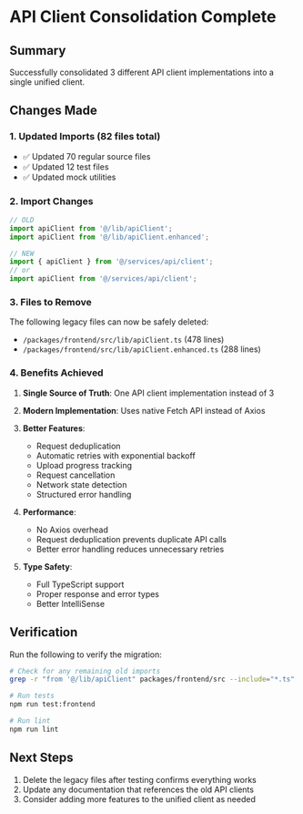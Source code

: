 # API Client Consolidation Complete

## Summary

Successfully consolidated 3 different API client implementations into a single unified client.

## Changes Made

### 1. Updated Imports (82 files total)
- ✅ Updated 70 regular source files
- ✅ Updated 12 test files  
- ✅ Updated mock utilities

### 2. Import Changes
```typescript
// OLD
import apiClient from '@/lib/apiClient';
import apiClient from '@/lib/apiClient.enhanced';

// NEW
import { apiClient } from '@/services/api/client';
// or
import apiClient from '@/services/api/client';
```

### 3. Files to Remove
The following legacy files can now be safely deleted:
- `/packages/frontend/src/lib/apiClient.ts` (478 lines)
- `/packages/frontend/src/lib/apiClient.enhanced.ts` (288 lines)

### 4. Benefits Achieved

1. **Single Source of Truth**: One API client implementation instead of 3
2. **Modern Implementation**: Uses native Fetch API instead of Axios
3. **Better Features**:
   - Request deduplication
   - Automatic retries with exponential backoff
   - Upload progress tracking
   - Request cancellation
   - Network state detection
   - Structured error handling

4. **Performance**: 
   - No Axios overhead
   - Request deduplication prevents duplicate API calls
   - Better error handling reduces unnecessary retries

5. **Type Safety**:
   - Full TypeScript support
   - Proper response and error types
   - Better IntelliSense

## Verification

Run the following to verify the migration:
```bash
# Check for any remaining old imports
grep -r "from '@/lib/apiClient" packages/frontend/src --include="*.ts" --include="*.tsx" | grep -v "apiClient.ts" | grep -v "apiClient.enhanced.ts"

# Run tests
npm run test:frontend

# Run lint
npm run lint
```

## Next Steps

1. Delete the legacy files after testing confirms everything works
2. Update any documentation that references the old API clients
3. Consider adding more features to the unified client as needed
